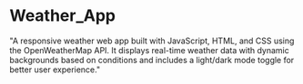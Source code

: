 # Weather_App
"A responsive weather web app built with JavaScript, HTML, and CSS using the OpenWeatherMap API. It displays real-time weather data with dynamic backgrounds based on conditions and includes a light/dark mode toggle for better user experience."
